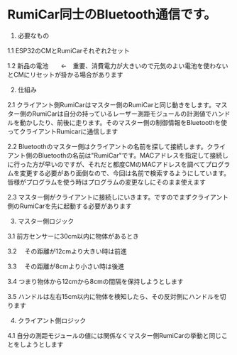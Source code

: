 # RumiCar同士のBluetooth通信です。

1. 必要なもの

1.1 ESP32のCMとRumiCarそれぞれ2セット

1.2 新品の電池　　<-　重要、消費電力が大きいので元気のよい電池を使わないとCMにリセットが掛かる場合があります

2. 仕組み

2.1 クライアント側RumiCarはマスター側のRumiCarと同じ動きをします。マスター側のRumiCarは自分の持っているレーザー測距モジュールの計測値でハンドルを動かしたり、前後に走ります。そのマスター側の制御情報をBluetoothを使ってクライアントRumicarに通信します

2.2 Bluetoothのマスター側はクライアントの名前を探して接続します。クライアント側のBluetoothの名前は"RumiCar"です。MACアドレスを指定して接続しに行った方が早いのですが、それだと都度CMのMACアドレスを調べてプログラムを変更する必要があり面倒なので、今回は名前で検索するようにしています。皆様がプログラムを使う時はプログラムの変更なしにそのまま使えます

2.3 マスター側がクライアントに接続しにいきます。ですのでまずクライアント側のRumiCarを先に起動する必要があります

3. マスター側ロジック

3.1 前方センサーに30cm以内に物体があるとき

3.2 　その距離が12cmより大きい時は前進

3.3 　その距離が8cmより小さい時は後進

3.4 つまり物体から12cmから8cmの間隔を保持しようとします

3.5 ハンドルは左右15cm以内に物体を検知したら、その反対側にハンドルを切ります

4. クライアント側ロジック

4.1 自分の測距モジュールの値には関係なくマスター側RumiCarの挙動と同じことをしようとします
